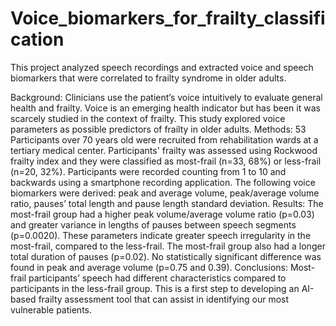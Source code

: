 # Voice_biomarkers_for_frailty_classification
This project analyzed speech recordings and extracted voice and speech biomarkers that were correlated to frailty syndrome in older adults.

Background: Clinicians use the patient’s voice intuitively to evaluate general health and frailty. Voice is an emerging health indicator but has been it was scarcely studied 
in the context of frailty. This study explored voice parameters as possible predictors of frailty in older adults.
Methods: 53 Participants over 70 years old were recruited from rehabilitation wards at a tertiary medical center. Participants' frailty was assessed using Rockwood frailty 
index and they were classified as most-frail (n=33, 68%) or less-frail (n=20, 32%). Participants were recorded counting from 1 to 10 and backwards using a smartphone recording 
application. The following voice biomarkers were derived: peak and average volume, peak/average volume ratio, pauses’ total length and pause length standard deviation.
Results: The most-frail group had a higher peak volume/average volume ratio (p=0.03) and greater variance in lengths of pauses between speech segments (p=0.0020). 
These parameters indicate greater speech irregularity in the most-frail, compared to the less-frail. The most-frail group also had a longer total duration of pauses (p=0.02).
No statistically significant difference was found in peak and average volume (p=0.75 and 0.39).
Conclusions: Most-frail participants’ speech had different characteristics compared to participants in the less-frail group. This is a first step to developing an AI-based 
frailty assessment tool that can assist in identifying our most vulnerable patients.  

